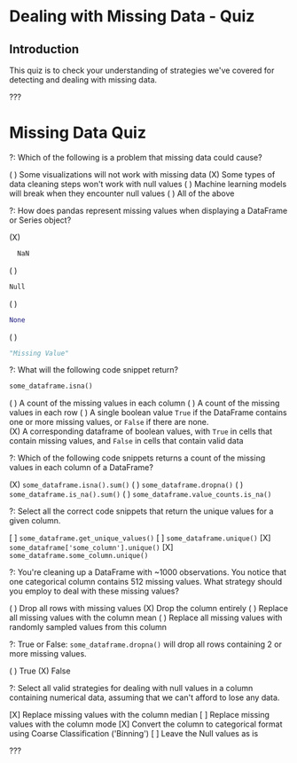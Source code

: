 # Dealing with Missing Data - Quiz

## Introduction

This quiz is to check your understanding of strategies we've covered for detecting and dealing with missing data.

???

<h1>Missing Data Quiz</h1>

?: Which of the following is a problem that missing data could cause?

( ) Some visualizations will not work with missing data
(X) Some types of data cleaning steps won't work with null values
( ) Machine learning models will break when they encounter null values
( ) All of the above

?: How does pandas represent missing values when displaying a DataFrame or Series object?

(X)
```python
  NaN
```
( )
```python
Null
```
( )
```python
None
```
( )
```python
"Missing Value"
```

?: What will the following code snippet return?

```python
some_dataframe.isna()
```

( ) A count of the missing values in each column
( ) A count of the missing values in each row
( ) A single boolean value `True` if the DataFrame contains one or more missing values, or `False` if there are none.  
(X) A corresponding dataframe of boolean values, with `True` in cells that contain missing values, and `False` in cells that contain valid data

?: Which of the following code snippets returns a count of the missing values in each column of a DataFrame?

(X) `some_dataframe.isna().sum()`
( ) `some_dataframe.dropna()`
( ) `some_dataframe.is_na().sum()`
( ) `some_dataframe.value_counts.is_na()`

?:  Select all the correct code snippets that return the unique values for a given column.

[ ] `some_dataframe.get_unique_values()`
[ ] `some_dataframe.unique()`
[X] `some_dataframe['some_column'].unique()`
[X] `some_dataframe.some_column.unique()`

?: You're cleaning up a DataFrame with ~1000 observations.  You notice that one categorical column contains 512 missing values. What strategy should you employ to deal with these missing values?

( ) Drop all rows with missing values
(X) Drop the column entirely
( ) Replace all missing values with the column mean
( ) Replace all missing values with randomly sampled values from this column

?: True or False: `some_dataframe.dropna()` will drop all rows containing 2 or more missing values.

( ) True
(X) False

?:  Select all valid strategies for dealing with null values in a column containing numerical data, assuming that we can't afford to lose any data.  

[X] Replace missing values with the column median
[ ] Replace missing values with the column mode
[X] Convert the column to categorical format using Coarse Classification ('Binning')
[ ] Leave the Null values as is


???
